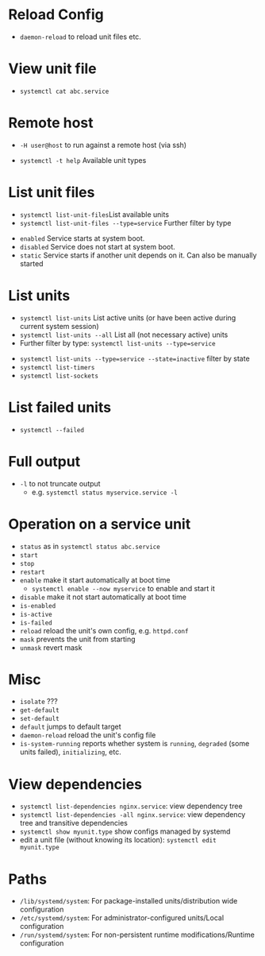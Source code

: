 
# Reload Config
* `daemon-reload` to reload unit files etc.


# View unit file
- `systemctl cat abc.service`

# Remote host
* `-H user@host` to run against a remote host (via ssh)

* `systemctl -t help` Available unit types

# List unit files
* `systemctl list-unit-files`List available units
* `systemctl list-unit-files --type=service` Further filter by type
- `enabled` Service starts at system boot.
- `disabled` Service does not start at system boot.
- `static` Service starts if another unit depends on it. Can also be manually started

# List units
* `systemctl list-units` List active units (or have been active during current system session)
* `systemctl list-units --all` List all (not necessary active) units
* Further filter by type: `systemctl list-units --type=service`
- `systemctl list-units --type=service --state=inactive` filter by state
- `systemctl list-timers`
- `systemctl list-sockets`

# List failed units
- `systemctl --failed`

# Full output
- `-l` to not truncate output
  - e.g. `systemctl status myservice.service -l`

# Operation on a service unit
* `status` as in `systemctl status abc.service`
* `start`
* `stop`
* `restart`
* `enable` make it start automatically at boot time
  - `systemctl enable --now myservice` to enable and start it
* `disable` make it not start automatically at boot time
* `is-enabled`
* `is-active`
* `is-failed`
* `reload` reload the unit's own config, e.g. `httpd.conf`
* `mask` prevents the unit from starting
* `unmask` revert mask

# Misc
  * `isolate` ???
  * `get-default`
  * `set-default`
  * `default` jumps to default target
  * `daemon-reload` reload the unit's config file
  * `is-system-running` reports whether system is `running`, `degraded` (some units failed), `initializing`, etc.

# View dependencies
  * `systemctl list-dependencies nginx.service`: view dependency tree
  * `systemctl list-dependencies -all nginx.service`: view dependency tree and transitive dependencies
  * `systemctl show myunit.type` show configs managed by systemd
  * edit a unit file (without knowing its location): `systemctl edit myunit.type`

# Paths
  * `/lib/systemd/system`: For package-installed units/distribution wide configuration
  * `/etc/systemd/system`: For administrator-configured units/Local configuration
  * `/run/systemd/system`: For non-persistent runtime modifications/Runtime configuration
